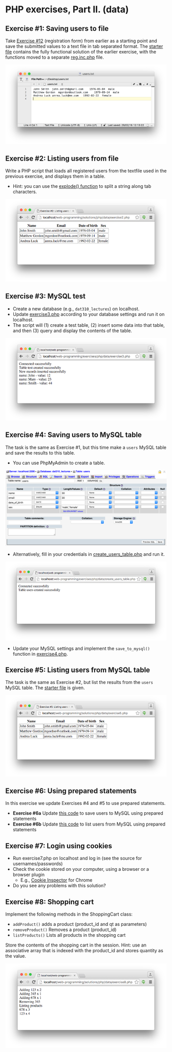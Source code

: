 # PHP exercises, Part II. (data)

## Exercise #1: Saving users to file

Take [Exercise #12](../../../solutions/php/basics/exercise12.php) (registration form) from earlier as a starting point and save the submitted values to a text file in tab separated format.  The [starter file](exercise1.php) contains the fully functional solution of the earlier exercise, with the functions moved to a separate [reg.inc.php](reg.inc.php) file.

![Exercise1](images/exercise1.png)


## Exercise #2: Listing users from file

Write a PHP script that loads all registered users from the textfile used in the previous exercise, and displays them in a table.

  - Hint: you can use the [explode() function](http://php.net/manual/en/function.explode.php) to split a string along tab characters.

![Exercise2](images/exercise2.png)


## Exercise #3: MySQL test

  - Create a new database (e.g., `dat310_lectures`) on localhost.
  - Update [exercise3.php](exercise3.php) according to your database settings and run it on localhost.  
  - The script will (1) create a test table, (2) insert some data into that table, and then (3) query and display the contents of the table.

![Exercise3](images/exercise3.png)


## Exercise #4: Saving users to MySQL table

The task is the same as Exercise #1, but this time make a `users` MySQL table and save the results to this table.

  - You can use PhpMyAdmin to create a table.

![Exercise4_1](images/exercise4_1.png)

  - Alternatively, fill in your credentials in [create_users_table.php](create_users_table.php) and run it.

![Exercise4_2](images/exercise4_2.png)

  - Update your MySQL settings and implement the `save_to_mysql()` function in [exercise4.php](exercise4.php).


## Exercise #5: Listing users from MySQL table

The task is the same as Exercise #2, but list the results from the `users` MySQL table. The [starter file](exercise5.php) is given.

![Exercise5](images/exercise5.png)


## Exercise #6: Using prepared statements

In this exercise we update Exercises #4 and #5 to use prepared statements.

  - **Exercise #6a** Update [this code](exercise6a.php) to save users to MySQL using prepared statements
  - **Exercise #6b** Update [this code](exercise6b.php) to list users from MySQL using prepared statements


## Exercise #7: Login using cookies

  - Run exercise7.php on localhost and log in (see the source for usernames/passwords)
  - Check the cookie stored on your computer, using a browser or a browser plugin
    * E.g., [Cookie Inspector](https://chrome.google.com/webstore/detail/cookie-inspector/jgbbilmfbammlbbhmmgaagdkbkepnijn?hl=en) for Chrome
  - Do you see any problems with this solution?


## Exercise #8: Shopping cart

Implement the following methods in the ShoppingCart class:
  - `addProduct()` adds a product (product_id and qt as parameters)
  - `removeProduct()` Removes a product (product_id)
  - `listProducts()` Lists all products in the shopping cart

Store the contents of the shopping cart in the session. Hint: use an associative array that is indexed with the product_id and stores quantity as the value.

![Exercise8](images/exercise8.png)
